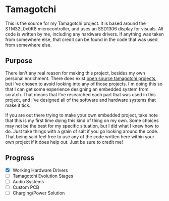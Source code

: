 # Tamagotchi

This is the source for my Tamagotchi project. It is based around the STM32L0x0K8
microcontroller, and uses an SSD1306 display for visuals. All code is written by
me, including any hardware drivers. If anything was taken from somewhere else,
that credit can be found in the code that was used from somewhere else.

## Purpose

There isn't any real reason for making this project, besides my own personal
enrichment. There does exist [open source tamagotchi projects](https://github.com/cifertech/TamaFi),
but I've chosen to avoid looking into any of those projects. I'm doing this so
that I can get some experience designing an embedded system from scratch. That
means that I've researched each part that was used in this project, and I've
designed all of the software and hardware systems that make it tick.

If you are out there trying to make your own embedded project, take note that
this is my first time doing this kind of thing on my own. Some choices may not
be the best for my specific situation, but I did what I knew how to do. Just
take things with a grain of salt if you go looking around the code. That being
said feel free to use any of the code written here within your own project if it
does help out. Just be sure to credit me!

## Progress

- [x] Working Hardware Drivers
- [ ] Tamagotchi Evolution Stages
- [ ] Audio Systems
- [ ] Custom PCB
- [ ] Charging/Power Solution
